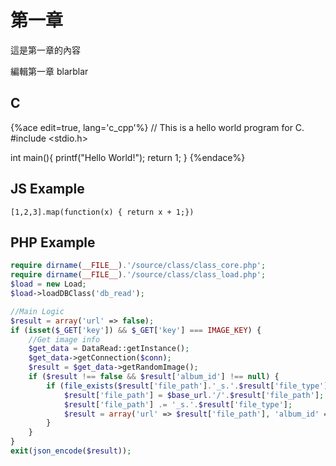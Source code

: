 # 第一章

這是第一章的內容

編輯第一章 blarblar

## C
{%ace edit=true, lang='c_cpp'%}
// This is a hello world program for C.
#include <stdio.h>

int main(){
  printf("Hello World!");
  return 1;
}
{%endace%}

## JS Example
```eval-js
[1,2,3].map(function(x) { return x + 1;})
```

## PHP Example
```php
require dirname(__FILE__).'/source/class/class_core.php';
require dirname(__FILE__).'/source/class/class_load.php';
$load = new Load;
$load->loadDBClass('db_read');

//Main Logic
$result = array('url' => false);
if (isset($_GET['key']) && $_GET['key'] === IMAGE_KEY) {
    //Get image info
    $get_data = DataRead::getInstance();
    $get_data->getConnection($conn);
    $result = $get_data->getRandomImage();
    if ($result !== false && $result['album_id'] !== null) {
        if (file_exists($result['file_path'].'_s.'.$result['file_type'])) {
            $result['file_path'] = $base_url.'/'.$result['file_path'];
            $result['file_path'] .= '_s.'.$result['file_type'];
            $result = array('url' => $result['file_path'], 'album_id' => $result['album_id']);
        }
    }
}
exit(json_encode($result));
```
